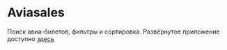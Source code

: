# Aviasales
Поиск авиа-билетов, фильтры и сортировка.
Развёрнутое приложение доступно [здесь](https://aviasales-rho-five.vercel.app/)